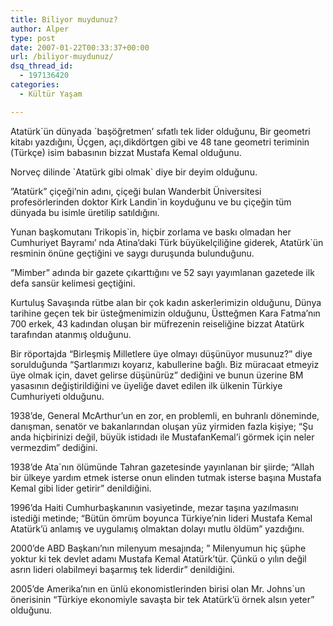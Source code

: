 ```yaml
---
title: Biliyor muydunuz?
author: Alper
type: post
date: 2007-01-22T00:33:37+00:00
url: /biliyor-muydunuz/
dsq_thread_id:
  - 197136420
categories:
  - Kültür Yaşam

---
```

Atatürk\`ün dünyada \`başöğretmen&#8217; sıfatlı tek lider olduğunu, Bir geometri kitabı yazdığını, Üçgen, açı,dikdörtgen gibi ve 48 tane geometri teriminin (Türkçe) isim babasının bizzat Mustafa Kemal olduğunu.

Norveç dilinde \`Atatürk gibi olmak\` diye bir deyim olduğunu.

&#8221;Atatürk&#8221; çiçeği&#8217;nin adını, çiçeği bulan Wanderbit Üniversitesi profesörlerinden doktor Kirk Landin\`in koyduğunu ve bu çiçeğin tüm dünyada bu isimle üretilip satıldığını.

Yunan başkomutanı Trikopis\`in, hiçbir zorlama ve baskı olmadan her Cumhuriyet Bayramı&#8217; nda Atina&#8217;daki Türk büyükelçiliğine giderek, Atatürk\`ün resminin önüne geçtiğini ve saygı duruşunda bulunduğunu.  
<!--more-->&#8221;Mimber&#8221; adında bir gazete çıkarttığını ve 52 sayı yayımlanan gazetede ilk defa sansür kelimesi geçtiğini.

Kurtuluş Savaşında rütbe alan bir çok kadın askerlerimizin olduğunu, Dünya tarihine geçen tek bir üsteğmenimizin olduğunu, Üstteğmen Kara Fatma&#8217;nın 700 erkek, 43 kadından oluşan bir müfrezenin reiseliğine bizzat Atatürk tarafından atanmış olduğunu.

Bir röportajda &#8220;Birleşmiş Milletlere üye olmayı düşünüyor musunuz?&#8221; diye sorulduğunda &#8220;Şartlarımızı koyarız, kabullerine bağlı. Biz müracaat etmeyiz üye olmak için, davet gelirse düşünürüz&#8221; dediğini ve bunun üzerine BM yasasının değiştirildiğini ve üyeliğe davet edilen ilk ülkenin Türkiye Cumhuriyeti olduğunu.

1938&#8217;de, General McArthur&#8217;un en zor, en problemli, en buhranlı döneminde, danışman, senatör ve bakanlarından oluşan yüz yirmiden fazla kişiye; &#8220;Şu anda hiçbirinizi değil, büyük istidadı ile MustafanKemal&#8217;i görmek için neler vermezdim&#8221; dediğini.

1938&#8217;de Ata\`nın ölümünde Tahran gazetesinde yayınlanan bir şiirde; &#8220;Allah bir ülkeye yardım etmek isterse onun elinden tutmak isterse başına Mustafa Kemal gibi lider getirir&#8221; denildiğini.

1996&#8217;da Haiti Cumhurbaşkanının vasiyetinde, mezar taşına yazılmasını istediği metinde; &#8220;Bütün ömrüm boyunca Türkiye&#8217;nin lideri Mustafa Kemal Atatürk&#8217;ü anlamış ve uygulamış olmaktan dolayı mutlu öldüm&#8221; yazdığını.

2000&#8217;de ABD Başkanı&#8217;nın milenyum mesajında; &#8221; Milenyumun hiç şüphe yoktur ki tek devlet adamı Mustafa Kemal Atatürk&#8217;tür. Çünkü o yılın değil asrın lideri olabilmeyi başarmış tek liderdir&#8221; denildiğini.

2005&#8217;de Amerika&#8217;nın en ünlü ekonomistlerinden birisi olan Mr. Johns\`un önerisinin &#8220;Türkiye ekonomiyle savaşta bir tek Atatürk&#8217;ü örnek alsın yeter&#8221; olduğunu.